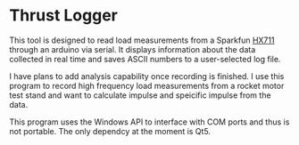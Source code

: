 # Thrust Logger
This tool is designed to read load measurements from a Sparkfun 
[HX711](https://www.sparkfun.com/products/13879) through an arduino via serial.
It displays information about the data collected in real time and saves ASCII
numbers to a user-selected log file.

I have plans to add analysis capability once recording is finished. I use this
program to record high frequency load measurements from a rocket motor test stand 
and want to calculate impulse and speicific impulse from the data.

This program uses the Windows API to interface with COM ports and thus is not
portable. The only dependcy at the moment is Qt5.


